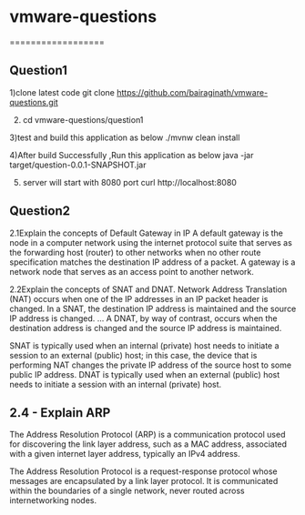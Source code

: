 # vmware-questions
==================

Question1
---------
1)clone latest code 
git clone https://github.com/bairaginath/vmware-questions.git

2) cd vmware-questions/question1

3)test and build this application as below
./mvnw clean install

4)After build Successfully ,Run this application as below
java -jar target/question-0.0.1-SNAPSHOT.jar

5) server will start with 8080 port
curl http://localhost:8080



Question2
----------
2.1Explain the concepts of Default Gateway in IP
 A default gateway is the node in a computer network using the internet protocol suite that serves as the forwarding host (router) to other networks when no other route specification matches the destination IP address of a packet.
 A gateway is a network node that serves as an access point to another network.


 2.2Explain the concepts of SNAT and DNAT.
 Network Address Translation (NAT) occurs when one of the IP addresses in an IP packet header is changed. In a SNAT, the destination IP address is maintained and the source IP address is changed. ... A DNAT, by way of contrast, occurs when the destination address is changed and the source IP address is maintained.

SNAT is typically used when an internal (private) host needs to initiate a session to an external (public) host; in this case, the device that is performing NAT changes the private IP address of the source host to some public IP address.
 DNAT is typically used when an external (public) host needs to initiate a session with an internal (private) host.

2.4 - Explain ARP
-----
The Address Resolution Protocol (ARP) is a communication protocol used for discovering the link layer address, such as a MAC address, associated with a given internet layer address, typically an IPv4 address.

The Address Resolution Protocol is a request-response protocol whose messages are encapsulated by a link layer protocol. It is communicated within the boundaries of a single network, never routed across internetworking nodes.


